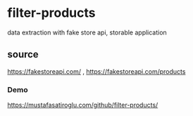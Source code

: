 # filter-products
data extraction with fake store api, storable application
## source
https://fakestoreapi.com/ , https://fakestoreapi.com/products
### Demo
https://mustafasatiroglu.com/github/filter-products/
